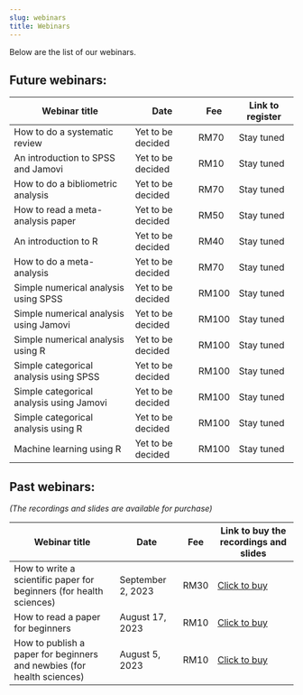 ```yaml
---
slug: webinars
title: Webinars
---
```


Below are the list of our webinars.

## **Future webinars:**

| Webinar title | Date | Fee | Link to register |  
|---------------|------|-----|------------------|
| How to do a systematic review | Yet to be decided | RM70 | Stay tuned |
| An introduction to SPSS and Jamovi | Yet to be decided | RM10 | Stay tuned |
| How to do a bibliometric analysis | Yet to be decided | RM70 | Stay tuned |
| How to read a meta-analysis paper | Yet to be decided | RM50 | Stay tuned |
| An introduction to R | Yet to be decided | RM40 | Stay tuned |
| How to do a meta-analysis | Yet to be decided | RM70 | Stay tuned |
| Simple numerical analysis using SPSS | Yet to be decided | RM100 | Stay tuned |
| Simple numerical analysis using Jamovi | Yet to be decided | RM100 | Stay tuned |
| Simple numerical analysis using R | Yet to be decided | RM100 | Stay tuned |
| Simple categorical analysis using SPSS | Yet to be decided | RM100 | Stay tuned |
| Simple categorical analysis using Jamovi | Yet to be decided | RM100 | Stay tuned |
| Simple categorical analysis using R | Yet to be decided | RM100 | Stay tuned |
| Machine learning using R | Yet to be decided | RM100 | Stay tuned |


## **Past webinars**: 
*(The recordings and slides are available for purchase)*

| Webinar title | Date | Fee | Link to buy the recordings and slides |  
|---------------|------|-----|---------------------------------------|  
| How to write a scientific paper for beginners (for health sciences) | September 2, 2023 | RM30 | [Click to buy](https://forms.gle/WCPpz7pvshg7zdjY9) |
| How to read a paper for beginners | August 17, 2023 | RM10 | [Click to buy ](https://forms.gle/U94PpQckbVDgWYGW6) |
| How to publish a paper for beginners and newbies (for health sciences) | August 5, 2023 | RM10 | [Click to buy](https://forms.gle/pLpYbRiu9MDRFeEX6) |
